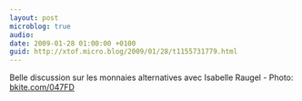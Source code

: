 ```yaml
---
layout: post
microblog: true
audio: 
date: 2009-01-28 01:00:00 +0100
guid: http://xtof.micro.blog/2009/01/28/t1155731779.html
---
```

Belle discussion sur les monnaies alternatives avec Isabelle Raugel - Photo: [bkite.com/047FD](http://bkite.com/047FD)
